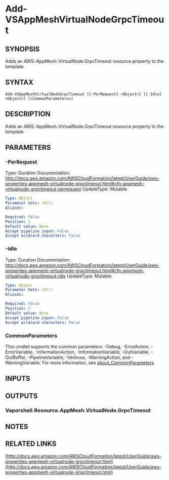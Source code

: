 # Add-VSAppMeshVirtualNodeGrpcTimeout

## SYNOPSIS
Adds an AWS::AppMesh::VirtualNode.GrpcTimeout resource property to the template.

## SYNTAX

```
Add-VSAppMeshVirtualNodeGrpcTimeout [[-PerRequest] <Object>] [[-Idle] <Object>] [<CommonParameters>]
```

## DESCRIPTION
Adds an AWS::AppMesh::VirtualNode.GrpcTimeout resource property to the template.

## PARAMETERS

### -PerRequest
Type: Duration
Documentation: http://docs.aws.amazon.com/AWSCloudFormation/latest/UserGuide/aws-properties-appmesh-virtualnode-grpctimeout.html#cfn-appmesh-virtualnode-grpctimeout-perrequest
UpdateType: Mutable

```yaml
Type: Object
Parameter Sets: (All)
Aliases:

Required: False
Position: 1
Default value: None
Accept pipeline input: False
Accept wildcard characters: False
```

### -Idle
Type: Duration
Documentation: http://docs.aws.amazon.com/AWSCloudFormation/latest/UserGuide/aws-properties-appmesh-virtualnode-grpctimeout.html#cfn-appmesh-virtualnode-grpctimeout-idle
UpdateType: Mutable

```yaml
Type: Object
Parameter Sets: (All)
Aliases:

Required: False
Position: 2
Default value: None
Accept pipeline input: False
Accept wildcard characters: False
```

### CommonParameters
This cmdlet supports the common parameters: -Debug, -ErrorAction, -ErrorVariable, -InformationAction, -InformationVariable, -OutVariable, -OutBuffer, -PipelineVariable, -Verbose, -WarningAction, and -WarningVariable. For more information, see [about_CommonParameters](http://go.microsoft.com/fwlink/?LinkID=113216).

## INPUTS

## OUTPUTS

### Vaporshell.Resource.AppMesh.VirtualNode.GrpcTimeout
## NOTES

## RELATED LINKS

[http://docs.aws.amazon.com/AWSCloudFormation/latest/UserGuide/aws-properties-appmesh-virtualnode-grpctimeout.html](http://docs.aws.amazon.com/AWSCloudFormation/latest/UserGuide/aws-properties-appmesh-virtualnode-grpctimeout.html)

